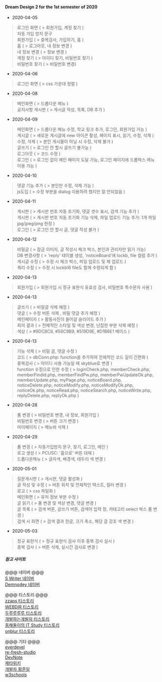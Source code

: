#### Dream Design 2 for the 1st semester of 2020 

- 2020-04-05

>로그인 화면 ( > 회원가입, 계정 찾기 )    
>자동 가입 방지 문구    
>회원가입 ( > 중복검사, 가입하기, 홈 )    
>홈 ( > 로그아웃, 내 정보 변경 )    
>내 정보 변경 ( > 정보 변경 )    
>계정 찾기 ( > 아이디 찾기, 비밀번호 찾기 )    
>비밀번호 찾기 ( > 비밀번호 변경) 

- 2020-04-06

>로그인 화면 ( > css 가운데 정렬 )    

- 2020-04-08

>메인화면 ( > 드롭다운 메뉴 )    
>공지사항 게시판 ( > 게시글 작성, 목록, DB 추가 )    

- 2020-04-09

>메인화면 ( > 드롭다운 메뉴 수정, 학교 링크 추가, 로그인, 회원가입 가능 )    
>게시글 ( > 새로운 게시글에 new 아이콘 활성, 페이지 표시, 읽기, 수정, 삭제 )    
>수정, 삭제 ( > 본인 게시물이 아닐 시 수정, 삭제 불가 )    
>글쓰기 ( > 로그인 안 할시 글쓰기 불가능 )    
>로그아웃 ( > 코드 수정 )    
>로그인 ( > 로그인 없이 메인 페이지 도달 가능, 로그인 페이지에 드롭박스 메뉴 이용 가능 )    

- 2020-04-10

>댓글 기능 추가 ( > 본인만 수정, 삭제 가능 )    
>js도입 ( > 수정 부분을 dialog 이용하려 했지만 잘 안되었음 )    

- 2020-04-11

>게시판 ( > 게시판 번호 자동 초기화, 댓글 갯수 표시, 검색 기능 추가 )    
>게시판 ( > 게시판 번호 자동 초기화 기능 삭제, 파일 업로드 기능 추가: 1개 파일 jpg/jpeg/png 한정 )    
>로그인 ( > 로그인 안 할시 글, 댓글 작성 불가 )    

- 2020-04-12

>비밀글 ( > 잠금 이미지, 글 작성시 체크 박스, 본인과 관리자만 읽기 가능)    
>DB 변경사항 ( > 'reply' 테이블 생성, 'noticeBoard'에 lockb, file 컬럼 추가 )    
>게시글 수정 ( > 수정 시 체크 박스, 파일 업로드 및 재 업로드 )    
>쿼리 수정 ( > 수정 시 lockb와 file도 함께 수정되게 함 )    

- 2020-04-13

>회원가입 ( > 회원가입 시 정규 표현식 유효성 검사, 비밀번호 특수문자 사용 )    

- 2020-04-13

>글쓰기 ( > 비밀글 삭제 예정 )    
>댓글 ( > 수정 버튼 삭제 , 비밀 댓글 추가 예정 )    
>메인페이지 ( > 활동사진이 들어갈 슬라이드 추가 )    
>회의 결과 ( > 전체적인 스타일 및 색상 변경, 난잡한 부분 삭제 예정 )    
>색상 ( > #9DC8C8, #58C9B9, #519D9E, #D1B6E1 베이스 )    

- 2020-04-13

>기능 삭제 ( > 비밀 글, 댓글 수정 )    
>코드 ( > dbConn.php: function을 추가하여 전체적인 코드 길이 간편화 )    
>중복검사 ( > 아이디 사용 가능일 때 skyblue로 변경 )    
>function 수정으로 인한 수정 ( > loginCheck.php, memberCheck.php, memberFindId.php, memberFindPw.php, memberPwUpdateOk.php, memberUpdate.php, myPage.php, noticeBoard.php, noticeDelete.php, noticeModify.php, noticeModifyOk.php, noticeOk.php, noticeRead.php, noticeSearch.php, noticeWrite.php, replyDelete.php, replyOk.php )    

- 2020-04-28

>폼 변경 ( > 비밀번호 변경, 내 정보, 회원가입 )    
>비밀번호 변경 ( > 버튼 크기 변경 )    
>마이페이지 ( > 메뉴바 삭제 )    

- 2020-04-29

>폼 변경 ( > 자동가입방지 문구, 찾기, 로그인, 메인 )    
>로고 생성 ( > PCUSC: '홈으로' 버튼 대체 )    
>드롭다운메뉴 ( > 글자색, 배경색, 테두리 색 변경 )    

- 2020-05-01

>질문게시판 ( > 게시판, 댓글 활성화 )    
>글 작성 및 수정 ( > 버튼 위치 및 전체적인 텍스트, 컬러 변경 )    
>로고 ( > css 파일화 )    
>메인화면 ( > 유저 정보 부분 수정 )    
>글 읽기 ( > 폼 변경 및 색상 변경, 댓글 변경 )    
>글 목록 ( > 검색 버튼, 글쓰기 버튼, 검색어 입력 창, 카테고리 select 박스 폼 변경 )    
>검색 시 화면 ( > 검색 결과 한글, 크기 축소, 해당 글 강조 색 변경 )    

- 2020-05-03

>정규 표현식 ( > 정규 표현식 검사 이후 중복 검사 실시 )    
>중복 검사 ( > 버튼 삭제, 실시간 검사로 변경 )    



##### 참고 사이트 
@@@ 네이버 @@@    
[S Writer 네이버](https://m.blog.naver.com/PostList.nhn?blogId=bgpoilkj&categoryNo=20&listStyle=style1)    
[Demnodey 네이버](https://m.blog.naver.com/psj9102/221223524085)    
    
@@@ 티스토리 @@@    
[zzaps 티스토리](https://zzaps.tistory.com/30)    
[WEBDIR 티스토리](https://webdir.tistory.com/31)    
[두루루루루 티스토리](https://estar.tistory.com/76)    
[개발하는개발자 티스토리](https://olsh1108o.tistory.com/entry/JS-%ED%9A%8C%EC%9B%90%EA%B0%80%EC%9E%85-%EC%9C%A0%ED%9A%A8%EC%84%B1-%EA%B2%80%EC%82%AC)    
[동해둘이의 IT Study 티스토리](https://doolyit.tistory.com/126)    
[onblur 티스토리](https://ghstylus.tistory.com/13)    
    
@@@ 기타 @@@    
[everdevel](https://www.everdevel.com/)    
[re-fresh-studio](http://re-fresh-studio.com/2013/07/post-12-dropmenu_with_css.php)    
[DevNote](http://ttorr.blogspot.com/2013/08/php-date.html)    
[제타위키](https://zetawiki.com/wiki/PHP_%ED%8C%8C%EC%9D%BC_%EC%97%85%EB%A1%9C%EB%93%9C_%EA%B5%AC%ED%98%84)    
[개발자 황준일](http://junil-hwang.com/blog/javascript-slide-animation/)     
[w3schools](https://www.w3schools.com/jquery/event_keyup.asp)    

